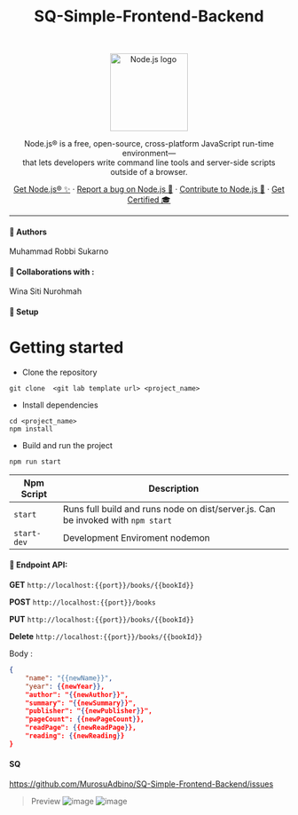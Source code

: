 <h1 align="center">SQ-Simple-Frontend-Backend</h1><br>

<p align="center">
  <a href="https://nodejs.org/">
    <img src="https://avatars.githubusercontent.com/u/9950313?s=200&v=4" alt="Node.js logo" height="140">
  </a>
</p>

<p align="center">
  Node.js® is a free, open-source, cross-platform JavaScript run-time environment—<br> that lets developers write command line tools and server-side scripts outside of a browser.
</p>

<p align="center">
  <a href="https://nodejs.org/en/download">Get Node.js® ✨</a>
  ·
  <a href="https://github.com/nodejs/node/issues/new/choose">Report a bug on Node.js 🐞</a>
  ·
  <a href="https://nodejs.org/en/get-involved">Contribute to Node.js 🫶</a>
  ·
  <a href="https://openjsf.org/certification/">Get Certified 🎓</a>
</p>

----

#### 👋 Authors
Muhammad Robbi Sukarno

#### 🦺 Collaborations with :
Wina Siti Nurohmah

#### 👾 Setup
# Getting started
- Clone the repository
```
git clone  <git lab template url> <project_name>
```
- Install dependencies
```
cd <project_name>
npm install
```
- Build and run the project
```
npm run start
```

| Npm Script | Description |
| ------------------------- | ------------------------------------------------------------------------------------------------- |
| `start`                   | Runs full build and runs node on dist/server.js. Can be invoked with `npm start`                  |
| `start-dev`                   | Development Enviroment nodemon  |

#### 🎇 Endpoint API:
**GET**
`http://localhost:{{port}}/books/{{bookId}}`

**POST**
`http://localhost:{{port}}/books`

**PUT**
`http://localhost:{{port}}/books/{{bookId}}`

**Delete**
`http://localhost:{{port}}/books/{{bookId}}`

Body : 
```json
{
    "name": "{{newName}}",
    "year": {{newYear}},
    "author": "{{newAuthor}}",
    "summary": "{{newSummary}}",
    "publisher": "{{newPublisher}}",
    "pageCount": {{newPageCount}},
    "readPage": {{newReadPage}},
    "reading": {{newReading}}
}
```

#### SQ
https://github.com/MurosuAdbino/SQ-Simple-Frontend-Backend/issues

> Preview
![image](https://github.com/MurosuAdbino/SQ-Simple-Frontend-Backend/assets/91862858/28be6400-c05b-40a2-a5ad-19acf7890c36)
![image](https://github.com/MurosuAdbino/SQ-Simple-Frontend-Backend/assets/91862858/55256f8c-bb2f-4db3-8c73-84978efbe80b)


